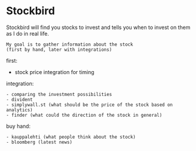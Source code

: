 # Stockbird

Stockbird will find you stocks to invest and tells you when to invest on them as I do in real life.

	My goal is to gather information about the stock
	(first by hand, later with integrations)

first:

   - stock price integration for timing

integration:

	- comparing the investment possibilities
	- divident
	- simplywall.st (what should be the price of the stock based on analytics)
	- finder (what could the direction of the stock in general)

buy hand:

	- kauppalehti (what people think about the stock)
	- bloomberg (latest news)
